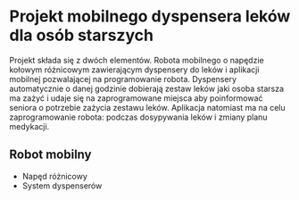 # Projekt mobilnego dyspensera leków dla osób starszych
Projekt składa się z dwóch elementów. Robota mobilnego o napędzie kołowym różnicowym zawierającym dyspensery do leków i aplikacji mobilnej pozwalającej na programowanie robota. Dyspensery automatycznie o danej godzinie dobierają zestaw leków jaki osoba starsza ma zażyć i udaje się na zaprogramowane miejsca aby poinformować seniora o potrzebie zażycia zestawu leków. Aplikacja natomiast ma na celu zaprogramowanie robota: podczas dosypywania leków i zmiany planu medykacji. 
## Robot mobilny
 * Napęd różnicowy
 * System dyspenserów
